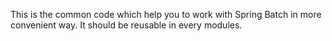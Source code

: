 This is the common code which help you to work with Spring Batch in more convenient way.
It should be reusable in every modules.